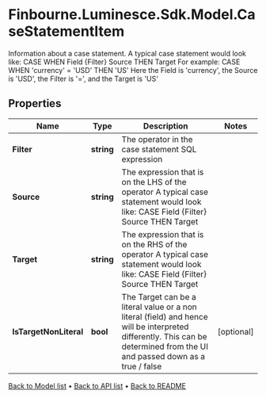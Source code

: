 # Finbourne.Luminesce.Sdk.Model.CaseStatementItem
Information about a case statement.  A typical case statement would look like:  CASE WHEN Field {Filter} Source THEN Target  For example: CASE WHEN 'currency' = 'USD' THEN 'US'  Here the Field is 'currency', the Source is 'USD', the Filter is '=', and the Target is 'US'

## Properties

Name | Type | Description | Notes
------------ | ------------- | ------------- | -------------
**Filter** | **string** | The operator in the case statement SQL expression | 
**Source** | **string** | The expression that is on the LHS of the operator  A typical case statement would look like:  CASE Field {Filter} Source THEN Target | 
**Target** | **string** | The expression that is on the RHS of the operator  A typical case statement would look like:  CASE Field {Filter} Source THEN Target | 
**IsTargetNonLiteral** | **bool** | The Target can be a literal value or a non literal (field) and  hence will be interpreted differently.  This can be determined from the UI and passed down as a true / false | [optional] 

[Back to Model list](../README.md#documentation-for-models) &#8226; [Back to API list](../README.md#documentation-for-api-endpoints) &#8226; [Back to README](../README.md)

